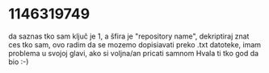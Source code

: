 # 1146319749
da saznas tko sam ključ je 1, a šfira je  "repository name", dekriptiraj znat ces tko sam, ovo radim da se mozemo dopisiavati preko .txt datoteke, imam problema u svojoj glavi, ako si voljna/an pricati samnom Hvala ti tko god da bio :-)
